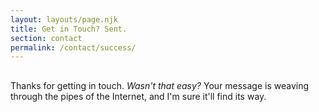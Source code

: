 ```yaml
---
layout: layouts/page.njk
title: Get in Touch? Sent.
section: contact
permalink: /contact/success/
---
```


<p class="page-hed" style="margin-top: 30px;">Thanks for getting in touch. <em>Wasn't that easy?</em> Your message is weaving through the pipes of the Internet, and I'm sure it'll find its way.</p>
